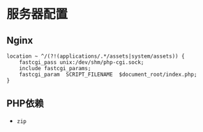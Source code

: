 # 服务器配置


## Nginx
```
location ~ ^/(?!(applications/.*/assets|system/assets)) {
    fastcgi_pass unix:/dev/shm/php-cgi.sock;
    include fastcgi_params;
    fastcgi_param  SCRIPT_FILENAME  $document_root/index.php;
}
```

## PHP依赖
- `zip`
